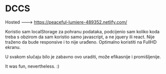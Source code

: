 # DCCS
Hosted ---> https://peaceful-lumiere-489352.netlify.com/


Koristio sam localStorage za pohranu podataka, podcijenio sam koliko koda treba s obzirom
da sam koristio samo javascript, a ne jquery ili react. Nije traženo da bude responsive i to nije urađeno. Optimalno koristiti na FullHD ekranu.

U svakom slučaju bilo je zabavno ovo uraditi, može efikasnije i promišljenije.

It was fun, nevertheless. :)

